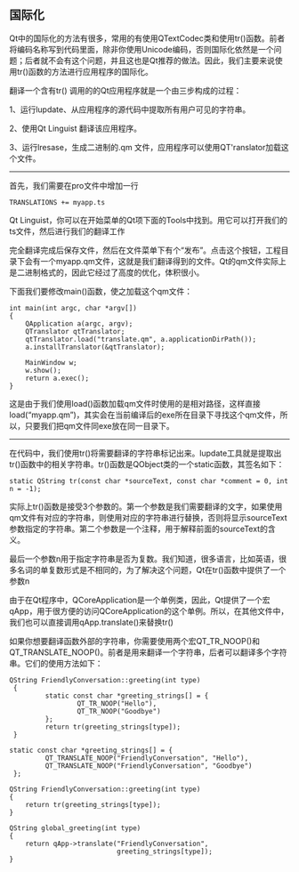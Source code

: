 ## 国际化

Qt中的国际化的方法有很多，常用的有使用QTextCodec类和使用tr()函数。前者将编码名称写到代码里面，除非你使用Unicode编码，否则国际化依然是一个问题；后者就不会有这个问题，并且这也是Qt推荐的做法。因此，我们主要来说使用tr()函数的方法进行应用程序的国际化。

翻译一个含有tr() 调用的的Qt应用程序就是一个由三步构成的过程：

1、运行lupdate、从应用程序的源代码中提取所有用户可见的字符串。

2、使用Qt Linguist 翻译该应用程序。

3、运行lresase，生成二进制的.qm 文件，应用程序可以使用QT'ranslator加载这个文件。 

------  

首先，我们需要在pro文件中增加一行

```
TRANSLATIONS += myapp.ts
```

Qt Linguist，你可以在开始菜单的Qt项下面的Tools中找到。用它可以打开我们的ts文件，然后进行我们的翻译工作

完全翻译完成后保存文件，然后在文件菜单下有个“发布”。点击这个按钮，工程目录下会有一个myapp.qm文件，这就是我们翻译得到的文件。Qt的qm文件实际上是二进制格式的，因此它经过了高度的优化，体积很小。

下面我们要修改main()函数，使之加载这个qm文件：

```
int main(int argc, char *argv[])
{
    QApplication a(argc, argv);
    QTranslator qtTranslator;
    qtTranslator.load("translate.qm", a.applicationDirPath());
    a.installTranslator(&qtTranslator);

    MainWindow w;
    w.show();
    return a.exec();
}
```

这是由于我们使用load()函数加载qm文件时使用的是相对路径，这样直接load(“myapp.qm”)，其实会在当前编译后的exe所在目录下寻找这个qm文件，所以，只要我们把qm文件同exe放在同一目录下。

------

在代码中，我们使用tr()将需要翻译的字符串标记出来。lupdate工具就是提取出tr()函数中的相关字符串。tr()函数是QObject类的一个static函数，其签名如下：

```
static QString tr(const char *sourceText, const char *comment = 0, int n = -1);
```

实际上tr()函数是接受3个参数的。第一个参数是我们需要翻译的文字，如果使用qm文件有对应的字符串，则使用对应的字符串进行替换，否则将显示sourceText参数指定的字符串。第二个参数是一个注释，用于解释前面的sourceText的含义。

最后一个参数n用于指定字符串是否为复数。我们知道，很多语言，比如英语，很多名词的单复数形式是不相同的，为了解决这个问题，Qt在tr()函数中提供了一个参数n

由于在Qt程序中，QCoreApplication是一个单例类，因此，Qt提供了一个宏qApp，用于很方便的访问QCoreApplication的这个单例。所以，在其他文件中，我们也可以直接调用qApp.translate()来替换tr()

如果你想要翻译函数外部的字符串，你需要使用两个宏QT_TR_NOOP()和QT_TRANSLATE_NOOP()。前者是用来翻译一个字符串，后者可以翻译多个字符串。它们的使用方法如下：

```
QString FriendlyConversation::greeting(int type)
 {
         static const char *greeting_strings[] = {
                 QT_TR_NOOP("Hello"),
                 QT_TR_NOOP("Goodbye")
         };
         return tr(greeting_strings[type]);
 }
```

```
static const char *greeting_strings[] = {
         QT_TRANSLATE_NOOP("FriendlyConversation", "Hello"),
         QT_TRANSLATE_NOOP("FriendlyConversation", "Goodbye")
 };
```

```
QString FriendlyConversation::greeting(int type)
{
    return tr(greeting_strings[type]);
}

QString global_greeting(int type)
{
    return qApp->translate("FriendlyConversation",
                           greeting_strings[type]);
}
```
